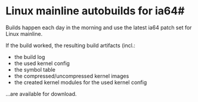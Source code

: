 # Linux mainline autobuilds for ia64#

Builds happen each day in the morning and use the latest ia64 patch set for Linux mainline.

If the build worked, the resulting build artifacts (incl.:

* the build log
* the used kernel config
* the symbol table
* the compressed/uncompressed kernel images
* the created kernel modules for the used kernel config

...are available for download.
